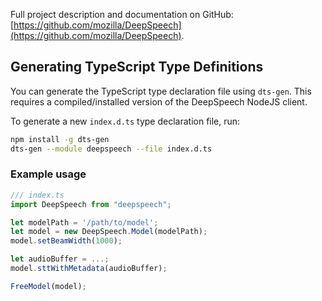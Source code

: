 Full project description and documentation on GitHub: [https://github.com/mozilla/DeepSpeech](https://github.com/mozilla/DeepSpeech).

## Generating TypeScript Type Definitions

You can generate the TypeScript type declaration file using `dts-gen`.
This requires a compiled/installed version of the DeepSpeech NodeJS client.

To generate a new `index.d.ts` type declaration file, run:

```sh
npm install -g dts-gen
dts-gen --module deepspeech --file index.d.ts
```

### Example usage

```javascript
/// index.ts
import DeepSpeech from "deepspeech";

let modelPath = '/path/to/model';
let model = new DeepSpeech.Model(modelPath);
model.setBeamWidth(1000);

let audioBuffer = ...;
model.sttWithMetadata(audioBuffer);

FreeModel(model);
```
